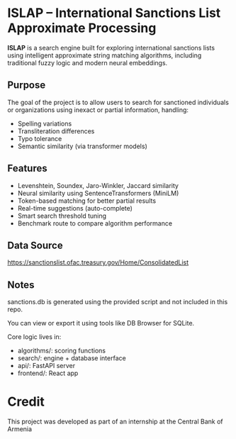 # ISLAP – International Sanctions List Approximate Processing

**ISLAP** is a search engine built for exploring international sanctions lists using intelligent approximate string matching algorithms, including traditional fuzzy logic and modern neural embeddings.

## Purpose

The goal of the project is to allow users to search for sanctioned individuals or organizations using inexact or partial information, handling:
- Spelling variations
- Transliteration differences
- Typo tolerance
- Semantic similarity (via transformer models)


## Features

- Levenshtein, Soundex, Jaro-Winkler, Jaccard similarity
- Neural similarity using SentenceTransformers (MiniLM)
- Token-based matching for better partial results
- Real-time suggestions (auto-complete)
- Smart search threshold tuning
- Benchmark route to compare algorithm performance

## Data Source

https://sanctionslist.ofac.treasury.gov/Home/ConsolidatedList

## Notes

sanctions.db is generated using the provided script and not included in this repo.

You can view or export it using tools like DB Browser for SQLite.

Core logic lives in:

- algorithms/: scoring functions
- search/: engine + database interface
- api/: FastAPI server
- frontend/: React app


# Credit

This project was developed as part of an internship at the Central Bank of Armenia